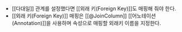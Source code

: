 - [[다대일]] 관계를 설정했다면 [[외래 키(Foreign Key)]]도 매핑해 줘야 한다.
- [[외래 키(Foreign Key)]] 매핑은 [[@JoinColumn]] [[어노테이션(Annotation)]]을 사용하며 속성으로 매핑할 외래키 이름을 지정한다.
